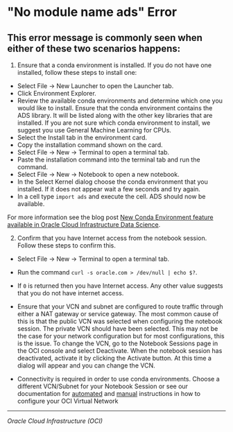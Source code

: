 # "No module name ads" Error

## This error message is commonly seen when either of these two scenarios happens:

1. Ensure that a conda environment is installed. If you do not have one installed, follow these steps to install one:

- Select File -> New Launcher to open the Launcher tab.
- Click Environment Explorer.
- Review the available conda environments and determine which one you would like to install. Ensure that the conda environment contains the ADS library. It will be listed along with the other key libraries that are installed. If you are not sure which conda environment to install, we suggest you use General Machine Learning for CPUs.
- Select the Install tab in the environment card.
- Copy the installation command shown on the card.
- Select File -> New -> Terminal to open a terminal tab.
- Paste the installation command into the terminal tab and run the command.
- Select File -> New -> Notebook to open a new notebook.
- In the Select Kernel dialog choose the conda environment that you installed. If it does not appear wait a few seconds and try again.
- In a cell type `import ads` and execute the cell. ADS should now be available.

For more information see the blog post [New Conda Environment feature available in Oracle Cloud Infrastructure Data Science](https://blogs.oracle.com/ai-and-datascience/post/new-conda-environment-feature-available-in-oracle-cloud-infrastructure-data-science).

2. Confirm that you have Internet access from the notebook session. Follow these steps to confirm this.

- Select File -> New -> Terminal to open a terminal tab.
- Run the command `curl -s oracle.com > /dev/null | echo $?`.
- If `0` is returned then you have Internet access. Any other value suggests that you do not have internet access.

- Ensure that your VCN and subnet are configured to route traffic through either a NAT gateway or service gateway. The most common cause of this is that the public VCN was selected when configuring the notebook session. The private VCN should have been selected. This may not be the case for your network configuration but for most configurations, this is the issue. To change the VCN, go to the Notebook Sessions page in the OCI console and select Deactivate. When the notebook session has deactivated, activate it by clicking the Activate button. At this time a dialog will appear and you can change the VCN.

- Connectivity is required in order to use conda environments. Choose a different VCN/Subnet for your Notebook Session or see our documentation for [automated](https://docs.oracle.com/en-us/iaas/data-science/using/orm-configure-tenancy.htm) and [manual](https://docs.oracle.com/en-us/iaas/data-science/using/configure-tenancy.htm#create-vcn) instructions in how to configure your OCI Virtual Network

___

*Oracle Cloud Infrastructure (OCI)*
